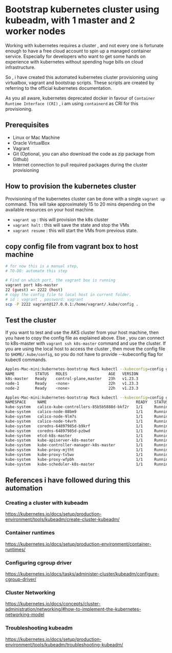 
# Bootstrap kubernetes cluster using kubeadm, with 1 master and 2 worker nodes

Working with kubernetes requires a cluster , and not every one is fortunate enough to have a free cloud account to spin up a managed container service.
Especially for developers who want to get some hands on experience with kubernetes without spending huge bills on cloud infrastructure.

So , i have created this automated kubernetes cluster provisioning using virtualbox, vagrant and bootstrap scripts.
These scripts are created by referring to the official kubernetes documentation.

As you all aware, kubernetes deprecated docker in favour of `Container Runtime Interface (CRI)` , i am using `containerd` as CRI for this provisioning.

## Prerequisites

* Linux or Mac Machine
* Oracle VirtualBox
* Vagrant
* Git (Optional, you can also download the code as zip package from Github)
* Internet connection to pull required packages during the cluster provisioning

## How to provision the kubernetes cluster

Provisioning of the kubernetes cluster can be done with a single `vagrant up` command. This will take approximately 15 to 20 mins depending on the available resources on your host machine.

* `vagrant up` : this will provision the k8s cluster
* `vagrant halt` : this will save the state and stop the VMs
* `vagrant resume` : this will start the VMs from previous state.

## copy config file from vagrant box to host machine

```sh
# for now this is a manual step, 
# TO-DO: automate this step 

# Find on which port, the vagrant box is running
vagrant port k8s-master
22 (guest) => 2222 (host)
# copy the config file to local host in current folder.
# id : vagrant , password: vagrant
scp -P 2222 vagrant@127.0.0.1:/home/vagrant/.kube/config .
```

## Test the cluster

If you want to test and use the AKS cluster from your host machine, then you have to copy the config file as explained above.
Else , you can connect to k8s-master with `vagrant ssh k8s-master` command and use the cluster. If you are using the local host to access the cluster , then move the config file to `$HOME/.kube/config`, so you do not have to provide --kubeconfig flag for kubectl commands.

```sh
Apples-Mac-mini:kubernetes-bootstrap Mac$ kubectl --kubeconfig=config get nodes
NAME         STATUS   ROLES                  AGE   VERSION
k8s-master   Ready    control-plane,master   23h   v1.23.3
node-1       Ready    <none>                 22h   v1.23.3
node-2       Ready    <none>                 22h   v1.23.3
```

```sh
Apples-Mac-mini:kubernetes-bootstrap Mac$ kubectl --kubeconfig=config get pods -A
NAMESPACE     NAME                                       READY   STATUS    RESTARTS      AGE
kube-system   calico-kube-controllers-85b5b5888d-bkf2r   1/1     Running   0             23h
kube-system   calico-node-88bm9                          1/1     Running   0             22h
kube-system   calico-node-9lm7s                          1/1     Running   0             22h
kube-system   calico-node-t4vrh                          1/1     Running   0             23h
kube-system   coredns-64897985d-b9krf                    1/1     Running   0             23h
kube-system   coredns-64897985d-pzbwd                    1/1     Running   0             23h
kube-system   etcd-k8s-master                            1/1     Running   0             23h
kube-system   kube-apiserver-k8s-master                  1/1     Running   0             23h
kube-system   kube-controller-manager-k8s-master         1/1     Running   1 (22h ago)   23h
kube-system   kube-proxy-mjtht                           1/1     Running   0             23h
kube-system   kube-proxy-tv5wv                           1/1     Running   0             22h
kube-system   kube-proxy-wfpbh                           1/1     Running   0             22h
kube-system   kube-scheduler-k8s-master                  1/1     Running   0             23h
```

## References i have followed during this automation

### Creating a cluster with kubeadm
https://kubernetes.io/docs/setup/production-environment/tools/kubeadm/create-cluster-kubeadm/

### Container runtimes
https://kubernetes.io/docs/setup/production-environment/container-runtimes/

### Configuring cgroup driver 
https://kubernetes.io/docs/tasks/administer-cluster/kubeadm/configure-cgroup-driver/


### Cluster Networking
https://kubernetes.io/docs/concepts/cluster-administration/networking/#how-to-implement-the-kubernetes-networking-model


### Troubleshooting kubeadm
https://kubernetes.io/docs/setup/production-environment/tools/kubeadm/troubleshooting-kubeadm/
